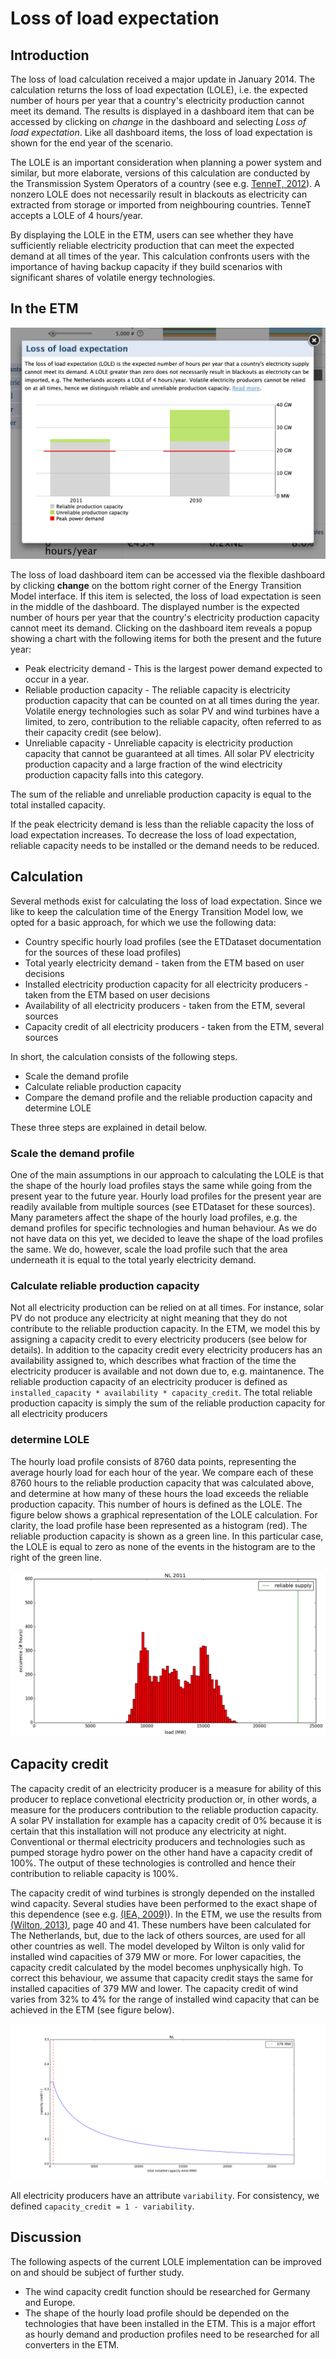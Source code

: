 # Loss of load expectation


Introduction
------------

The loss of load calculation received a major update in January 2014. The calculation returns the loss of load expectation (LOLE), i.e. the expected number of hours per year that a country's electricity production cannot meet its demand. The results is displayed in a dashboard item that can be accessed by clicking on *change* in the dashboard and selecting *Loss of load expectation*. Like all dashboard items, the loss of load expectation is shown for the end year of the scenario.

The LOLE is an important consideration when planning a power system and similar, but more elaborate, versions of this calculation are conducted by the Transmission System Operators of a country (see e.g. [TenneT, 2012](http://www.tennet.eu/nl/nl/over-tennet/nieuws-pers-publicaties/publicaties/technische-publicaties/rapport-monitoring-leveringszekerheid-2011-2027.html)). A nonzero LOLE does not necessarily result in blackouts as electricity can extracted from storage or imported from neighbouring countries. TenneT accepts a LOLE of 4 hours/year.

By displaying the LOLE in the ETM, users can see whether they have sufficiently reliable electricity production that can meet the expected demand at all times of the year. This calculation confronts users with the importance of having backup capacity if they build scenarios with significant shares of volatile energy technologies.


In the ETM
----------

![screenshot of the loss of load popup](../images/LOLE_popup.png "screenshot of the loss of load popup")

The loss of load dashboard item can be accessed via the flexible dashboard by clicking **change** on the bottom right corner of the Energy Transition Model interface. If this item is selected, the loss of load expectation is seen in the middle of the dashboard. The displayed number is the expected number of hours per year that the country's electricity production capacity cannot meet its demand. Clicking on the dashboard item reveals a popup showing a chart with the following items for both the present and the future year:

- Peak electricity demand - This is the largest power demand expected to occur in a year.
- Reliable production capacity - The reliable capacity is electricity production capacity that can be counted on at all times during the year. Volatile energy technologies such as solar PV and wind turbines have a limited, to zero, contribution to the reliable capacity, often referred to as their capacity credit (see below).
- Unreliable capacity - Unreliable capacity is electricity production capacity that cannot be guaranteed at all times. All solar PV electricity production capacity and a large fraction of the wind electricity production capacity falls into this category.

The sum of the reliable and unreliable production capacity is equal to the total installed capacity.

If the peak electricity demand is less than the reliable capacity the loss of load expectation increases. To decrease the loss of load expectation, reliable capacity needs to be installed or the demand needs to be reduced.


Calculation
-----------

Several methods exist for calculating the loss of load expectation. Since we like to keep the calculation time of the Energy Transition Model low, we opted for a basic approach, for which we use the following data:

- Country specific hourly load profiles (see the ETDataset documentation for the sources of these load profiles)
- Total yearly electricity demand - taken from the ETM based on user decisions
- Installed electricity production capacity for all electricity producers - taken from the ETM based on user decisions
- Availability of all electricity producers - taken from the ETM, several sources
- Capacity credit of all electricity producers - taken from the ETM, several sources

In short, the calculation consists of the following steps.

- Scale the demand profile
- Calculate reliable production capacity
- Compare the demand profile and the reliable production capacity and determine LOLE

These three steps are explained in detail below.

### Scale the demand profile

One of the main assumptions in our approach to calculating the LOLE is that the shape of the hourly load profiles stays the same while going from the present year to the future year. Hourly load profiles for the present year are readily available from multiple sources (see ETDataset for these sources). Many parameters affect the shape of the hourly load profiles, e.g. the demand profiles for specific technologies and human behaviour. As we do not have data on this yet, we decided to leave the shape of the load profiles the same. We do, however, scale the load profile such that the area underneath it is equal to the total yearly electricity demand.

### Calculate reliable production capacity

Not all electricity production can be relied on at all times. For instance, solar PV do not produce any electricity at night meaning that they do not contribute to the reliable production capacity. In the ETM, we model this by assigning a capacity credit to every electricity producers (see below for details). In addition to the capacity credit every electricity producers has an availability assigned to, which describes what fraction of the time the electricity producer is available and not down due to, e.g. maintanence. The reliable production capacity of an electricity producer is defined as `installed_capacity * availability * capacity_credit`. The total reliable production capacity is simply the sum of the reliable production capacity for all electricity producers

### determine LOLE

The hourly load profile consists of 8760 data points, representing the average hourly load for each hour of the year. We compare each of these 8760 hours to the reliable production capacity that was calculated above, and determine at how many of these hours the load exceeds the reliable production capacity. This number of hours is defined as the LOLE. The figure below shows a graphical representation of the LOLE calculation. For clarity, the load profile hase been represented as a histogram (red). The reliable production capacity is shown as a green line. In this particular case, the LOLE is equal to zero as none of the events in the histogram are to the right of the green line.

![graphical representation of the LOLE calculation](../images/LOLE_calculation.png "graphical representation of the LOLE calculation")


Capacity credit
---------------

The capacity credit of an electricity producer is a measure for ability of this producer to replace convetional electricity production or, in other words, a measure for the producers contribution to the reliable production capacity. A solar PV installation for example has a capacity credit of 0% because it is certain that this installation will not produce any electricity at night. Conventional or thermal electricity producers and technologies such as pumped storage hydro power on the other hand have a capacity credit of 100%. The output of these technologies is controlled and hence their contribution to reliable capacity is 100%.

The capacity credit of wind turbines is strongly depended on the installed wind capacity. Several studies have been performed to the exact shape of this dependence (see e.g. [(IEA, 2009)](http://refman.et-model.com/publications/1664)). In the ETM, we use the results from [(Wilton, 2013)](http://refman.et-model.com/publications/1846), page 40 and 41. These numbers have been calculated for The Netherlands, but, due to the lack of others sources, are used for all other countries as well. The model developed by Wilton is only valid for installed wind capacities of 379 MW or more. For lower capacities, the capacity credit calculated by the model becomes unphysically high. To correct this behaviour, we assume that capacity credit stays the same for installed capacities of 379 MW and lower. The capacity credit of wind varies from 32% to 4% for the range of installed wind capacity that can be achieved in the ETM (see figure below).

![capacity credit of wind turbines as a function of installed capacity of wind turbines](../images/capacity_credit_wind.png "capacity credit of wind turbines as a function of installed capacity of wind turbines")

All electricity producers have an attribute `variability`. For consistency, we defined `capacity_credit = 1 - variability`.


Discussion
----------

The following aspects of the current LOLE implementation can be improved on and should be subject of further study.

- The wind capacity credit function should be researched for Germany and Europe.
- The shape of the hourly load profile should be depended on the technologies that have been installed in the ETM. This is a major effort as hourly demand and production profiles need to be researched for all converters in the ETM.
